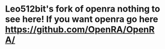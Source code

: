 # Leo512bit's fork of openra nothing to see here! If you want openra go here https://github.com/OpenRA/OpenRA/
